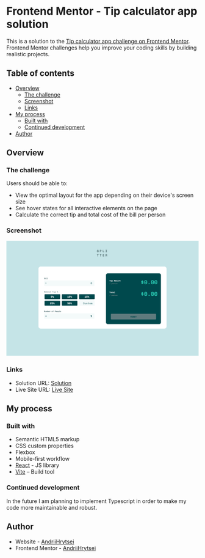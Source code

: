 # Frontend Mentor - Tip calculator app solution

This is a solution to the [Tip calculator app challenge on Frontend Mentor](https://www.frontendmentor.io/challenges/tip-calculator-app-ugJNGbJUX). Frontend Mentor challenges help you improve your coding skills by building realistic projects.

## Table of contents

- [Overview](#overview)
  - [The challenge](#the-challenge)
  - [Screenshot](#screenshot)
  - [Links](#links)
- [My process](#my-process)
  - [Built with](#built-with)
  - [Continued development](#continued-development)
- [Author](#author)


## Overview

### The challenge

Users should be able to:

- View the optimal layout for the app depending on their device's screen size
- See hover states for all interactive elements on the page
- Calculate the correct tip and total cost of the bill per person

### Screenshot

![](./src/images/screenshot.png)

### Links

- Solution URL: [Solution](https://github.com/AndriiHrytsei/tip-calculator-app)
- Live Site URL: [Live Site](https://andriihrytsei.github.io/tip-calculator-app/)

## My process

### Built with

- Semantic HTML5 markup
- CSS custom properties
- Flexbox
- Mobile-first workflow
- [React](https://reactjs.org/) - JS library
- [Vite](https://vitejs.dev/) – Build tool

### Continued development

In the future I am planning to implement Typescript in order to make my code more maintainable and robust.

## Author

- Website - [AndriiHrytsei](https://www.your-site.com)
- Frontend Mentor - [AndriiHrytsei](https://www.frontendmentor.io/profile/yourusername)
